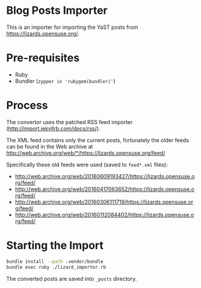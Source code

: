 
# Blog Posts Importer

This is an importer for importing the YaST posts from https://lizards.opensuse.org/.

# Pre-requisites

- Ruby
- Bundler (`zypper in 'rubygem(bundler)'`)

# Process

The convertor uses the patched RSS feed importer (http://import.jekyllrb.com/docs/rss/).

The XML feed contains only the current posts, fortunately the older feeds
can be found in the Web archive at http://web.archive.org/web/*/https://lizards.opensuse.org/feed/

Specifically these old feeds were used (saved to `feed*.xml` files):

- http://web.archive.org/web/20160609193427/https://lizards.opensuse.org/feed/
- http://web.archive.org/web/20160417063652/https://lizards.opensuse.org/feed/
- http://web.archive.org/web/20160306111719/https://lizards.opensuse.org/feed/
- http://web.archive.org/web/20160112084402/https://lizards.opensuse.org/feed/

# Starting the Import

```sh
bundle install --path .vendor/bundle
bundle exec ruby ./lizard_importer.rb
```

The converted posts are saved into `_posts` directory.
